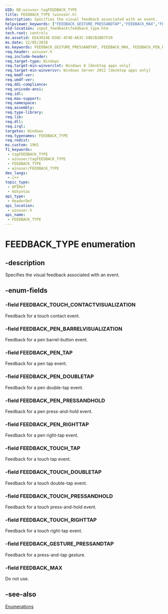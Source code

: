 ```yaml
---
UID: NE:winuser.tagFEEDBACK_TYPE
title: FEEDBACK_TYPE (winuser.h)
description: Specifies the visual feedback associated with an event.
helpviewer_keywords: ["FEEDBACK_GESTURE_PRESSANDTAP","FEEDBACK_MAX","FEEDBACK_PEN_BARRELVISUALIZATION","FEEDBACK_PEN_DOUBLETAP","FEEDBACK_PEN_PRESSANDHOLD","FEEDBACK_PEN_RIGHTTAP","FEEDBACK_PEN_TAP","FEEDBACK_TOUCH_CONTACTVISUALIZATION","FEEDBACK_TOUCH_DOUBLETAP","FEEDBACK_TOUCH_PRESSANDHOLD","FEEDBACK_TOUCH_RIGHTTAP","FEEDBACK_TOUCH_TAP","FEEDBACK_TYPE","FEEDBACK_TYPE enumeration","input_feedback.feedback_type","inputfeedbackui.feedback_type_","winuser/FEEDBACK_GESTURE_PRESSANDTAP","winuser/FEEDBACK_MAX","winuser/FEEDBACK_PEN_BARRELVISUALIZATION","winuser/FEEDBACK_PEN_DOUBLETAP","winuser/FEEDBACK_PEN_PRESSANDHOLD","winuser/FEEDBACK_PEN_RIGHTTAP","winuser/FEEDBACK_PEN_TAP","winuser/FEEDBACK_TOUCH_CONTACTVISUALIZATION","winuser/FEEDBACK_TOUCH_DOUBLETAP","winuser/FEEDBACK_TOUCH_PRESSANDHOLD","winuser/FEEDBACK_TOUCH_RIGHTTAP","winuser/FEEDBACK_TOUCH_TAP","winuser/FEEDBACK_TYPE"]
old-location: input_feedback\feedback_type.htm
tech.root: controls
ms.assetid: EEA3024E-D38C-4F4D-A63C-58ECB2B87F20
ms.date: 12/05/2018
ms.keywords: FEEDBACK_GESTURE_PRESSANDTAP, FEEDBACK_MAX, FEEDBACK_PEN_BARRELVISUALIZATION, FEEDBACK_PEN_DOUBLETAP, FEEDBACK_PEN_PRESSANDHOLD, FEEDBACK_PEN_RIGHTTAP, FEEDBACK_PEN_TAP, FEEDBACK_TOUCH_CONTACTVISUALIZATION, FEEDBACK_TOUCH_DOUBLETAP, FEEDBACK_TOUCH_PRESSANDHOLD, FEEDBACK_TOUCH_RIGHTTAP, FEEDBACK_TOUCH_TAP, FEEDBACK_TYPE, FEEDBACK_TYPE enumeration, input_feedback.feedback_type, inputfeedbackui.feedback_type_, winuser/FEEDBACK_GESTURE_PRESSANDTAP, winuser/FEEDBACK_MAX, winuser/FEEDBACK_PEN_BARRELVISUALIZATION, winuser/FEEDBACK_PEN_DOUBLETAP, winuser/FEEDBACK_PEN_PRESSANDHOLD, winuser/FEEDBACK_PEN_RIGHTTAP, winuser/FEEDBACK_PEN_TAP, winuser/FEEDBACK_TOUCH_CONTACTVISUALIZATION, winuser/FEEDBACK_TOUCH_DOUBLETAP, winuser/FEEDBACK_TOUCH_PRESSANDHOLD, winuser/FEEDBACK_TOUCH_RIGHTTAP, winuser/FEEDBACK_TOUCH_TAP, winuser/FEEDBACK_TYPE
req.header: winuser.h
req.include-header: 
req.target-type: Windows
req.target-min-winverclnt: Windows 8 [desktop apps only]
req.target-min-winversvr: Windows Server 2012 [desktop apps only]
req.kmdf-ver: 
req.umdf-ver: 
req.ddi-compliance: 
req.unicode-ansi: 
req.idl: 
req.max-support: 
req.namespace: 
req.assembly: 
req.type-library: 
req.lib: 
req.dll: 
req.irql: 
targetos: Windows
req.typenames: FEEDBACK_TYPE
req.redist: 
ms.custom: 19H1
f1_keywords:
 - tagFEEDBACK_TYPE
 - winuser/tagFEEDBACK_TYPE
 - FEEDBACK_TYPE
 - winuser/FEEDBACK_TYPE
dev_langs:
 - c++
topic_type:
 - APIRef
 - kbSyntax
api_type:
 - HeaderDef
api_location:
 - winuser.h
api_name:
 - FEEDBACK_TYPE
---
```


# FEEDBACK_TYPE enumeration


## -description

Specifies  the visual feedback associated with an event.

## -enum-fields

### -field FEEDBACK_TOUCH_CONTACTVISUALIZATION

Feedback for a touch contact event.

### -field FEEDBACK_PEN_BARRELVISUALIZATION

Feedback for a pen barrel-button event.

### -field FEEDBACK_PEN_TAP

Feedback for a pen tap event.

### -field FEEDBACK_PEN_DOUBLETAP

Feedback for a pen double-tap event.

### -field FEEDBACK_PEN_PRESSANDHOLD

Feedback for a pen press-and-hold event.

### -field FEEDBACK_PEN_RIGHTTAP

Feedback for a pen right-tap event.

### -field FEEDBACK_TOUCH_TAP

Feedback for a touch tap event.

### -field FEEDBACK_TOUCH_DOUBLETAP

Feedback for a touch double-tap event.

### -field FEEDBACK_TOUCH_PRESSANDHOLD

Feedback for a touch press-and-hold event.

### -field FEEDBACK_TOUCH_RIGHTTAP

Feedback for a touch right-tap event.

### -field FEEDBACK_GESTURE_PRESSANDTAP

Feedback for a press-and-tap gesture.

### -field FEEDBACK_MAX

Do not use.

## -see-also

<a href="https://docs.microsoft.com/previous-versions/windows/desktop/input_feedback/enumerations">Enumerations</a>

